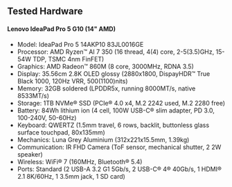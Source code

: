 ## Tested Hardware

#### Lenovo IdeaPad Pro 5 G10 (14" AMD)

- Model: IdeaPad Pro 5 14AKP10 83JL0016GE
- Processor: AMD Ryzen™ AI 7 350 (16 thread, 4(4) core, 2-5(3.5)GHz, 15-54W TDP, TSMC 4nm FinFET)
- Graphics: AMD Radeon™ 860M (8 core, 3000MHz, RDNA 3.5)
- Display: 35.56cm 2.8K OLED glossy (2880x1800, DispayHDR™ True Black 1000, 120Hz VRR, 500(1100)nits)
- Memory: 32GB soldered (LPDDR5x, running 8000MT/s, native 8533MT/s)
- Storage: 1TB NVMe® SSD (PCIe® 4.0 x4, M.2 2242 used, M.2 2280 free) 
- Battery: 84Wh lithium ion (4 cell, 100W USB-C® slim adapter, PD 3.0, 100-240V, 50-60Hz)
- Keyboard: QWERTZ (1.5mm travel, 6 rows, backlit, buttonless glass surface touchpad, 80x135mm)
- Mechanics: Luna Grey Aluminium (312x221x15.5mm, 1.39kg)
- Communication: IR FHD Camera (ToF sensor, mechanical shutter, 2 2W speaker)
- Wireless: WiFi® 7 (160MHz, Bluetooth® 5.4)
- Ports: Standard (2 USB-A 3.2 G1 5Gb/s, 2 USB-C® 4® 40Gb/s, 1 HDMI® 2.1 8K/60Hz, 1 3.5mm jack, 1 SD card)
